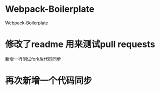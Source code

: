 # Webpack-Boilerplate
Webpack-Boilerplate
# 修改了readme 用来测试pull requests


新增一行测试fork后代码同步

# 再次新增一个代码同步

